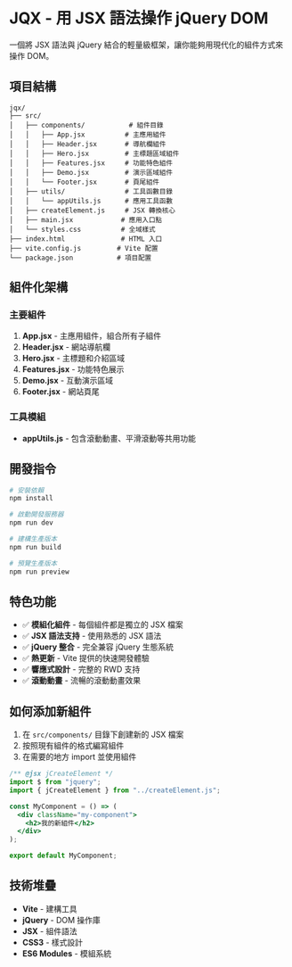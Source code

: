 # JQX - 用 JSX 語法操作 jQuery DOM

一個將 JSX 語法與 jQuery 結合的輕量級框架，讓你能夠用現代化的組件方式來操作 DOM。

## 項目結構

```
jqx/
├── src/
│   ├── components/           # 組件目錄
│   │   ├── App.jsx          # 主應用組件
│   │   ├── Header.jsx       # 導航欄組件
│   │   ├── Hero.jsx         # 主標題區域組件
│   │   ├── Features.jsx     # 功能特色組件
│   │   ├── Demo.jsx         # 演示區域組件
│   │   └── Footer.jsx       # 頁尾組件
│   ├── utils/               # 工具函數目錄
│   │   └── appUtils.js      # 應用工具函數
│   ├── createElement.js     # JSX 轉換核心
│   ├── main.jsx            # 應用入口點
│   └── styles.css          # 全域樣式
├── index.html              # HTML 入口
├── vite.config.js         # Vite 配置
└── package.json           # 項目配置
```

## 組件化架構

### 主要組件

1. **App.jsx** - 主應用組件，組合所有子組件
2. **Header.jsx** - 網站導航欄
3. **Hero.jsx** - 主標題和介紹區域
4. **Features.jsx** - 功能特色展示
5. **Demo.jsx** - 互動演示區域
6. **Footer.jsx** - 網站頁尾

### 工具模組

- **appUtils.js** - 包含滾動動畫、平滑滾動等共用功能

## 開發指令

```bash
# 安裝依賴
npm install

# 啟動開發服務器
npm run dev

# 建構生產版本
npm run build

# 預覽生產版本
npm run preview
```

## 特色功能

- ✅ **模組化組件** - 每個組件都是獨立的 JSX 檔案
- ✅ **JSX 語法支持** - 使用熟悉的 JSX 語法
- ✅ **jQuery 整合** - 完全兼容 jQuery 生態系統
- ✅ **熱更新** - Vite 提供的快速開發體驗
- ✅ **響應式設計** - 完整的 RWD 支持
- ✅ **滾動動畫** - 流暢的滾動動畫效果

## 如何添加新組件

1. 在 `src/components/` 目錄下創建新的 JSX 檔案
2. 按照現有組件的格式編寫組件
3. 在需要的地方 import 並使用組件

```jsx
/** @jsx jCreateElement */
import $ from "jquery";
import { jCreateElement } from "../createElement.js";

const MyComponent = () => (
  <div className="my-component">
    <h2>我的新組件</h2>
  </div>
);

export default MyComponent;
```

## 技術堆疊

- **Vite** - 建構工具
- **jQuery** - DOM 操作庫
- **JSX** - 組件語法
- **CSS3** - 樣式設計
- **ES6 Modules** - 模組系統

